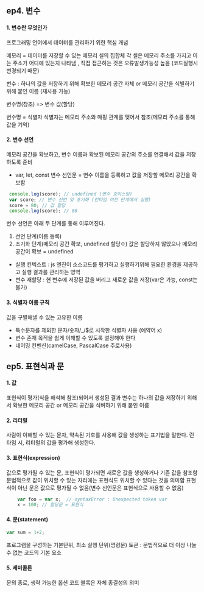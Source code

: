 ## ep4. 변수 

#### 1. 변수란 무엇인가
프로그래밍 언어에서 데이터를 관리하기 위한 핵심 개념 

메모리 = 데이터를 저장할 수 있는 메모리 셀의 집합체 
각 셀은 메모리 주소를 가지고 이는 주소가 어디에 있는지 나타냄 , 직접 접근하는 것은 오류발생가능성 높음 (코드실행시 변경되기 때문)

변수 : 하나의 값을 저장하기 위해 확보한 메모리 공간 자체 or 메모리 공간을 식별하기 위해 붙인 이름 (재사용 가능)

변수명(참조) => 변수 값(할당)

변수명 = 식별자
식별자는 메모리 주소와 매핑 관계를 맺어서 참조(메모리 주소를 통해 값을 기억)

#### 2. 변수 선언
메모리 공간을 확보하고, 변수 이름과 확보된 메모리 공간의 주소를 연결해서 값을 저장하도록 준비
* var, let, const
변수 선언문 = 변수 이름을 등록하고 값을 저장할 메모리 공간을 확보함 
```js
 console.log(score); // undefined (변수 호이스팅)
 var score; // 변수 선언 및 초기화 (런타임 이전 단계에서 실행)
 score = 80; // 값 할당
 console.log(score); // 80
```
변수 선언은 아래 두 단계를 통해 이루어진다. 
1) 선언 단계(이름 등록) 
2) 초기화 단계(메모리 공간 확보, undefined 할당ㅇ) 
값은 할당하지 않았으나 메모리 공간이 확보 = undefined 

* 실행 컨텍스트 : js 엔진이 소스코드를 평가하고 실행하기위해 필요한 환경을 제공하고 실행 결과를 관리하는 영역 
* 변수 재할당 : 현 변수에 저장된 값을 버리고 새로운 값을 저장(var은 가능, const는 불가)

#### 3. 식별자 이름 규칙 
값을 구별해낼 수 있는 고유한 이름 
- 특수문자를 제외한 문자/숫자/_/$로 시작한 식별자 사용 (예약어 x)
- 변수 존재 목적을 쉽게 이해할 수 있도록 설정해야 한다 
- 네이밍 컨벤션(camelCase, PascalCase 주로사용)

## ep5. 표현식과 문 

#### 1. 값
표현식이 평가(식을 해석해 참조)되어서 생성된 결과
변수는 하나의 값을 저장하기 위해서 확보한 메모리 공간 or 메모리 공간을 식벼하기 위해 붙인 이름 

#### 2. 리터럴 
사람이 이해할 수 있는 문자, 약속된 기호를 사용해 값을 생성하는 표기법을 말한다. 
런타임 시, 리터럴의 값을 평가해 생성한다. 

#### 3. 표현식(expression)
값으로 평가될 수 있는 문, 표현식이 평가되면 새로운 값을 생성하거나 기존 값을 참조함 
문법적으로 값이 위치할 수 있는 자리에는 표현식도 위치할 수 있다는 것을 의미함 
표현식이 아닌 문은 값으로 평가될 수 없음(변수 선언문은 표현식으로 사용할 수 없음)
```js
    var foo = var x;  // syntaxError : Unexpected token var
    x = 100; // 할당문 = 표현식
```

#### 4. 문(statement)
```js
var sum = 1+2; 
```
프로그램을 구성하는 기본단위, 최소 실행 단위(명령문)
토큰 : 문법적으로 더 이상 나눌 수 없는 코드의 기본 요소

#### 5. 세미콜론
문의 종료, 생략 가능한 옵션
코드 블록은 자체 종결성의 의미












